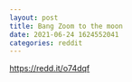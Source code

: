 ```yaml
--- 
layout: post 
title: Bang Zoom to the moon 
date: 2021-06-24 1624552041 
categories: reddit 
--- 
```

https://redd.it/o74dqf